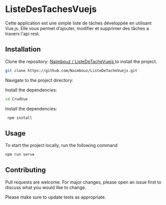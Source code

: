 # ListeDesTachesVuejs

Cette application est une simple liste de tâches développée en utilisant Vue.js. Elle vous permet d'ajouter, modifier et supprimer des tâches a travers l'api rest.

## Installation

Clone the repository:   [Naimbouz
/
ListeDeTacheVuejs
](https://pip.pypa.io/en/stable/) to install the project.


```bash
git clone https://github.com/Naimbouz/ListeDeTacheVuejs.git
```
Navigate to the project directory:

Install the dependencies:
```bash
cd CrudVue
```

Install the dependencies:
```bash
 npm install
```

## Usage
To start the project locally, run the following command
```bash
npm run serve
```

## Contributing

Pull requests are welcome. For major changes, please open an issue first
to discuss what you would like to change.

Please make sure to update tests as appropriate.


